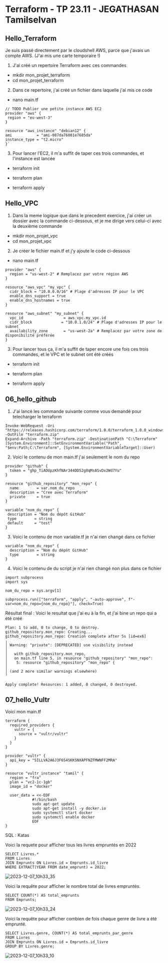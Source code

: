 # Terraform - TP 23.11 - JEGATHASAN Tamilselvan


## Hello_Terraform

Je suis passé directement par le cloudshell AWS, parce que j'avais un compte AWS. (J'ai mis une carte temporaire !)

1. J'ai créé un repertoire Terraform avec ces commandes

- mkdir mon_projet_terraform
- cd mon_projet_terraform


2. Dans ce repertoire, j'ai créé un fichier dans laquelle j'ai mis ce code

-  nano main.tf

```
// TODO Publier une petite instance AWS EC2
provider "aws" {
 region = "eu-west-3"
}

resource "aws_instance" "debian12" {
ami           = "ami-087da76081e7685da"
instance_type = "t2.micro"
}`
```

3. Pour lancer l'EC2, il m'a suffit de taper ces trois commandes, et l'instance est lancée

-  terraform init

-  terraform plan

-  terraform apply


## Hello_VPC

1. Dans la meme logique que dans le precedent exercice, j'ai créer un dossier avec la commande ci-dessous, et je me dirige vers celui-ci avec la deuxième commande

- mkdir mon_projet_vpc
- cd mon_projet_vpc

2. Je créer le fichier main.tf et j'y ajoute le code ci-dessous

-  nano main.tf

```
provider "aws" {
  region = "us-west-2" # Remplacez par votre région AWS
}

resource "aws_vpc" "my_vpc" {
  cidr_block = "10.0.0.0/16" # Plage d'adresses IP pour le VPC
  enable_dns_support = true
  enable_dns_hostnames = true
}

resource "aws_subnet" "my_subnet" {
  vpc_id                  = aws_vpc.my_vpc.id
  cidr_block             = "10.0.1.0/24" # Plage d'adresses IP pour le subnet
  availability_zone       = "us-west-2a" # Remplacez par votre zone de disponibilité préférée
}
```
3. Pour lancer tous ça, il m'a suffit de taper encore une fois ces trois commandes, et le VPC et le subnet ont été créés

-  terraform init

-  terraform plan

-  terraform apply

## 06_hello_github

1.  J'ai lancé les commande suivante comme vous demandé pour telecharger le terraform

```
Invoke-WebRequest -Uri "https://releases.hashicorp.com/terraform/1.0.0/terraform_1.0.0_windows_amd64.zip" -OutFile "terraform.zip"
Expand-Archive -Path "terraform.zip" -DestinationPath "C:\Terraform"
[System.Environment]::SetEnvironmentVariable("Path", "$env:Path;C:\Terraform", [System.EnvironmentVariableTarget]::User)
```

2.  Voici le contenu de mon main.tf j'ai seulement le nom du repo

```
provider "github" {
  token = "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"
}

resource "github_repository" "mon_repo" {
  name        = var.nom_du_repo
  description = "Cree avec Terraform"
  private     = true
}

variable "nom_du_repo" {
 description = "Nom du dépôt GitHub"
 type        = string
 default     = "test"
}
```

3.  Voici le contenu de mon variable.tf je n'ai rien changé dans ce fichier
   
``` 
variable "nom_du_repo" {
  description = "Nom du dépôt GitHub"
  type        = string
}
```

4. Voici le contenu de du script je n'ai rien changé non plus dans ce fichier

```
import subprocess
import sys

nom_du_repo = sys.argv[1]

subprocess.run(["terraform", "apply", "-auto-approve", f"-var=nom_du_repo={nom_du_repo}"], check=True)
```
Résultat final : Voici le resultat que j'ai eu à la fin, et j'ai bine un repo qui a été créé

```
Plan: 1 to add, 0 to change, 0 to destroy.
github_repository.mon_repo: Creating...
github_repository.mon_repo: Creation complete after 5s [id=ex6]
╷
│ Warning: "private": [DEPRECATED] use visibility instead
│
│   with github_repository.mon_repo,
│   on main.tf line 5, in resource "github_repository" "mon_repo":
│    5: resource "github_repository" "mon_repo" {
│
│ (and 2 more similar warnings elsewhere)
╵

Apply complete! Resources: 1 added, 0 changed, 0 destroyed.
```

## 07_hello_Vultr

Voici mon main.tf
```
terraform {
  required_providers {
    vultr = {
      source = "vultr/vultr"
    }
  }
}

provider "vultr" {
  api_key = "SILLVA2A6J3F6S4SKKSNXAPFNZFMWNFF2MRA"
}

resource "vultr_instance" "tamil" {
  region = "fra"
  plan = "vc2-1c-1gb"
  image_id = "docker"

  user_data = <<-EOF
            #!/bin/bash
            sudo apt-get update
            sudo apt-get install -y docker.io
            sudo systemctl start docker
            sudo systemctl enable docker
            EOF
}
```

SQL : Katas

Voici la requete pour afficher tous les livres empruntés en 2022

```
SELECT Livres.*
FROM Livres
JOIN Emprunts ON Livres.id = Emprunts.id_livre
WHERE EXTRACT(YEAR FROM date_emprunt) = 2022;
```
![2023-12-07_10h33_35](https://github.com/TamilJGN/TamilJGN-Terraform/assets/93328111/459a4d96-9eb2-47b1-868c-3bc560eb4e0d)

Voici la requête pour afficher le nombre total de livres empruntés.

```
SELECT COUNT(*) AS total_emprunts
FROM Emprunts;
```
![2023-12-07_10h33_24](https://github.com/TamilJGN/TamilJGN-Terraform/assets/93328111/73b39f57-981c-45c8-9e9b-01edb9d628b1)


Voici la requête pour afficher combien de fois chaque genre de livre a été emprunté.
```
SELECT Livres.genre, COUNT(*) AS total_emprunts_par_genre
FROM Livres
JOIN Emprunts ON Livres.id = Emprunts.id_livre
GROUP BY Livres.genre;
```
![2023-12-07_10h33_10](https://github.com/TamilJGN/TamilJGN-Terraform/assets/93328111/b57b6832-ef33-4c99-9cc1-e06949c47564)


